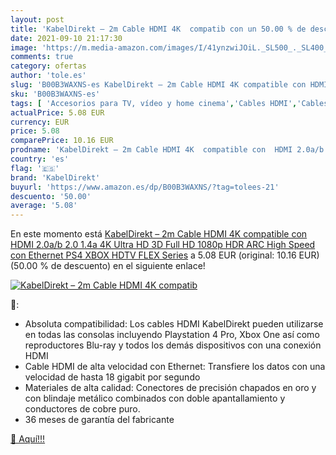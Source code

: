 ```yaml
---
layout: post
title: 'KabelDirekt – 2m Cable HDMI 4K  compatib con un 50.00 % de descuento'
date: 2021-09-10 21:17:30
image: 'https://m.media-amazon.com/images/I/41ynzwiJOiL._SL500_._SL400_.jpg'
comments: true
category: ofertas
author: 'tole.es'
slug: 'B00B3WAXNS-es KabelDirekt – 2m Cable HDMI 4K compatible con HDMI 2.0a/b...'
sku: 'B00B3WAXNS-es'
tags: [ 'Accesorios para TV, vídeo y home cinema','Cables HDMI','Cables para TV, vídeo y home cinema','Electrónica','TV, vídeo y home cinema','kabeldirekt','ps4','xbox', ]
actualPrice: 5.08 EUR
currency: EUR
price: 5.08
comparePrice: 10.16 EUR
prodname: 'KabelDirekt – 2m Cable HDMI 4K  compatible con  HDMI 2.0a/b  2.0  1.4a  4K Ultra HD  3D  Full HD 1080p  HDR  ARC High Speed con Ethernet  PS4  XBOX  HDTV   FLEX Series'
country: 'es'
flag: '🇪🇸'
brand: 'KabelDirekt'
buyurl: 'https://www.amazon.es/dp/B00B3WAXNS/?tag=tolees-21'
descuento: '50.00'
average: '5.08'
---
```


En este momento está [KabelDirekt – 2m Cable HDMI 4K  compatible con  HDMI 2.0a/b  2.0  1.4a  4K Ultra HD  3D  Full HD 1080p  HDR  ARC High Speed con Ethernet  PS4  XBOX  HDTV   FLEX Series](https://www.amazon.es/dp/B00B3WAXNS/?tag=tolees-21) a 5.08 EUR (original: 10.16 EUR) (50.00 %  de descuento) en el siguiente enlace!

[![KabelDirekt – 2m Cable HDMI 4K  compatib](https://m.media-amazon.com/images/I/41ynzwiJOiL._SL500_._SL400_.jpg)](https://www.amazon.es/dp/B00B3WAXNS/?tag=tolees-21)

🔎:

- Absoluta compatibilidad: Los cables HDMI KabelDirekt pueden utilizarse en todas las consolas incluyendo Playstation 4 Pro, Xbox One así como reproductores Blu-ray y todos los demás dispositivos con una conexión HDMI
- Cable HDMI de alta velocidad con Ethernet: Transfiere los datos con una velocidad de hasta 18 gigabit por segundo
- Materiales de alta calidad: Conectores de precisión chapados en oro y con blindaje metálico combinados con doble apantallamiento y conductores de cobre puro.
- 36 meses de garantía del fabricante

[🛒 Aquí!!!](https://www.amazon.es/dp/B00B3WAXNS/?tag=tolees-21)
